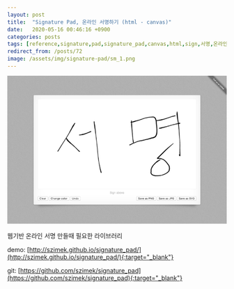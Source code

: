 ```yaml
---
layout: post
title:  "Signature Pad, 온라인 서명하기 (html - canvas)"
date:   2020-05-16 00:46:16 +0900
categories: posts
tags: [reference,signature,pad,signature_pad,canvas,html,sign,서명,온라인서명]
redirect_from: /posts/72
image: /assets/img/signature-pad/sm_1.png
--- 
```

![Signature Pad](/assets/img/signature-pad/content_1.png)

웹기반 온라인 서명 만들때 필요한 라이브러리



demo: [http://szimek.github.io/signature_pad/](http://szimek.github.io/signature_pad/){:target="_blank"}

git: [https://github.com/szimek/signature_pad](https://github.com/szimek/signature_pad){:target="_blank"}



